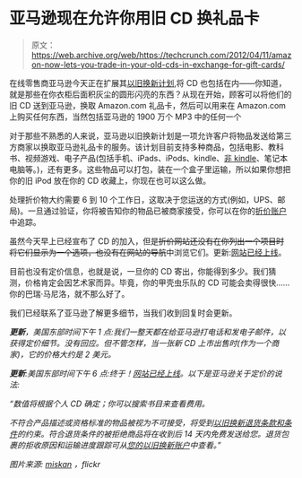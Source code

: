 # 亚马逊现在允许你用旧 CD 换礼品卡 

> 原文：<https://web.archive.org/web/https://techcrunch.com/2012/04/11/amazon-now-lets-you-trade-in-your-old-cds-in-exchange-for-gift-cards/>

在线零售商亚马逊今天正在扩展其[以旧换新计划](https://web.archive.org/web/20221208125250/http://www.amazon.com/Trade-In/b?ie=UTF8&node=2242532011),将 CD 也包括在内——你知道，就是那些在你衣柜后面积灰尘的圆形闪亮的东西？从现在开始，顾客可以将他们的旧 CD 送到亚马逊，换取 Amazon.com 礼品卡，然后可以用来在 Amazon.com 上购买任何东西，当然包括亚马逊的 1900 万个 MP3 中的任何一个

对于那些不熟悉的人来说，亚马逊以旧换新计划是一项允许客户将物品发送给第三方商家以换取亚马逊礼品卡的服务。该计划目前支持多种商品，包括电影、教科书、视频游戏、电子产品(包括手机、iPads、iPods、kindle、[非 kindle](https://web.archive.org/web/20221208125250/https://beta.techcrunch.com/2011/10/20/amazon-extends-trade-in-program-to-kindles-non-amazon-e-readers-welcome/)、笔记本电脑等。)，还有更多。这些物品可以打包，装在一个盒子里运输，所以如果你想把你的旧 iPod 放在你的 CD 收藏上，你现在也可以这么做。

处理折价物大约需要 6 到 10 个工作日，这取决于您运送的方式(例如，UPS、邮局)。一旦通过验证，你将被告知你的物品已被商家接受，你可以在你的[折价账户](https://web.archive.org/web/20221208125250/http://www.amazon.com/tradeinaccount)中追踪。

虽然今天早上已经宣布了 CD 的加入，但是~~折价网站还没有在你列出一个项目时将它们显示为一个选项，也没有在网站的导航~~中浏览它们。更新:[网站已经上线](https://web.archive.org/web/20221208125250/http://www.amazon.com/gp/browse/ref=tdrt_store_link?ie=UTF8&node=4650230011)。

目前也没有定价信息，也就是说，一旦你的 CD 寄出，你能得到多少。我们猜测，价格肯定会因艺术家而异。毕竟，你的甲壳虫乐队的 CD 可能会卖得很快……你的巴瑞·马尼洛，就不那么好了。

我们已经联系了亚马逊了解更多细节，当我们收到回复时会更新。

***更新**，美国东部时间下午 1 点:我们一整天都在给亚马逊打电话和发电子邮件，以获得定价细节。没有回应。但不管怎样，当一张新 CD 上市出售时(作为一个商家)，它的价格大约是 2 美元。*

***更新**:美国东部时间下午 6 点:终于！[网站已经上线](https://web.archive.org/web/20221208125250/http://www.amazon.com/gp/browse/ref=tdrt_store_link?ie=UTF8&node=4650230011)。以下是亚马逊关于定价的说法:*

*“数值将根据个人 CD 确定；你可以搜索书目来查看费用。*

*不符合产品描述或资格标准的物品被视为不可接受，将受到[以旧换新退货条款和条件](https://web.archive.org/web/20221208125250/http://www.amazon.com/gp/help/customer/display.html/ref=hp_200302930_criteriareturn?nodeId=200302940#rejected)的约束。符合退货条件的被拒绝商品将在收到后 14 天内免费发送给您。退货包裹的拒收原因和运输进度跟踪可从[您的以旧换新账户](https://web.archive.org/web/20221208125250/https://www.amazon.com/gp/tradein/multicondition-your-account)中查看。”*

*图片来源: [miskan](https://web.archive.org/web/20221208125250/http://www.flickr.com/photos/miskan/3952486/sizes/z/in/photostream/) ，flickr*